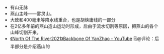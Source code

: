 - 有山无脉
- 燕山主峰——雾灵山。
- 大致和400毫米等降水线重合，也是胡焕庸线的一部分
- 在2亿多年前的燕山造山运动时形成，后由于流水切割等原因，把燕山的各个山峰切割开来。
- [《North Of The River2021》Backbone Of YanZhao - YouTube](https://www.youtube.com/watch?v=bt6Jzepkb-Y) 🗒@评论：后半部分是介绍燕山的
